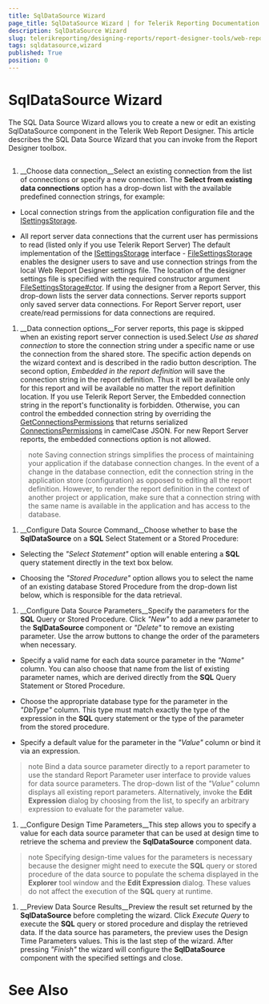```yaml
---
title: SqlDataSource Wizard
page_title: SqlDataSource Wizard | for Telerik Reporting Documentation
description: SqlDataSource Wizard
slug: telerikreporting/designing-reports/report-designer-tools/web-report-designer/tools/sqldatasource-wizard
tags: sqldatasource,wizard
published: True
position: 0
---
```


# SqlDataSource Wizard



The SQL Data Source Wizard allows you to create a new or edit an existing SqlDataSource component in the Telerik Web Report Designer.
        This article describes the SQL Data Source Wizard that you can invoke from the Report Designer toolbox.
      

## 

1. __Choose data connection__Select an existing connection from the list of connections or specify a new connection.
              The __Select from existing data connections__ option has a drop-down list
              with the available predefined connection strings, for example:
            

* Local connection strings from the application configuration file and the
                  [ISettingsStorage](/reporting/api/Telerik.WebReportDesigner.Services.ISettingsStorage).
                

* All report server data connections that the current user has permissions to read (listed only if you use Telerik Report Server)
                The default implementation of the [ISettingsStorage](/reporting/api/Telerik.WebReportDesigner.Services.ISettingsStorage) interface
              - [FileSettingsStorage](/reporting/api/Telerik.WebReportDesigner.Services.FileSettingsStorage)              enables the designer users to save and use connection strings from the local Web Report Designer settings file.
              The location of the designer settings file is specified with the required constructor argument [FileSettingsStorage#ctor](/reporting/api/Telerik.WebReportDesigner.Services#Telerik_WebReportDesigner_Services_FileSettingsStorage#ctor_System_String_).
            If using the designer from a Report Server, this drop-down lists the server data connections.
              Server reports support only saved server data connections.
            For Report Server report, user create/read permissions for data connections are required.
            

1. __Data connection options__For server reports, this page is skipped when an existing report server connection is used.Select *Use as shared connection* to store the connection
              string under a specific name or use the connection from the shared store.
              The specific action depends on the wizard context and is described in the radio button description.
              The second option, *Embedded in the report definition* will save the connection string in the
              report definition. Thus it will be available only for this report and will be available no matter the report definition location.
            If you use Telerik Report Server, the Embedded connection string in the report's functionality is forbidden.
              Otherwise, you can control the embedded connection string by overriding the
              [GetConnectionsPermissions](/reporting/api/Telerik.WebReportDesigner.Services.Controllers.ReportDesignerControllerBase#Telerik_WebReportDesigner_Services_Controllers_ReportDesignerControllerBase_GetConnectionsPermissions)              that returns serialized
              [ConnectionsPermissions](/reporting/api/Telerik.WebReportDesigner.Services.ConnectionsPermissions)              in camelCase JSON.
            For new Report Server reports, the embedded connections option is not allowed.
            

>note Saving connection strings simplifies the process of maintaining your                application if the database connection changes. In the event of a change in the database connection,                edit the connection string in the application store (configuration) as opposed to editing all the report definition.                However, to render the report definition in the context of another                project or application, make sure that a connection string with the same name is available in the                application and has access to the database.              


1. __Configure Data Source Command__Choose whether to base the __SqlDataSource__ on a __SQL__              Select Statement or a Stored Procedure:
            

* Selecting the *"Select Statement"* option will enable entering a __SQL__ query statement directly in the text box below.
                

* Choosing the *"Stored Procedure"* option allows you to select the name of an
                  existing database Stored Procedure from the drop-down list below, which is responsible for the data retrieval.
                

1. __Configure Data Source Parameters__Specify the parameters for the __SQL__ Query or Stored Procedure. Click *"New"* to add a new parameter to the __SqlDataSource__ component or
              *"Delete"* to remove an existing parameter. Use the arrow buttons to change the
              order of the parameters when necessary.
            

* Specify a valid name for each data source parameter in the *"Name"* column.
                  You can also choose that name from the list of existing parameter names, which are derived directly from
                  the __SQL__ Query Statement or Stored Procedure.
                

* Choose the appropriate database type for the parameter in the *"DbType"* column.
                  This type must match exactly the type of the expression in the __SQL__ query statement
                  or the type of the parameter from the stored procedure.
                

* Specify a default value for the parameter in the *"Value"* column or bind it via
                  an expression.
                

>note Bind a data source parameter directly to a report parameter to use the standard                Report Parameter user interface to provide values for data source parameters. The drop-down list                of the  *"Value"*  column displays all existing report parameters.                Alternatively, invoke the  __Edit Expression__  dialog by choosing                 *<Expression>*  from the list, to specify an arbitrary                expression to evaluate for the parameter value.              


1. __Configure Design Time Parameters__This step allows you to specify a value for each data source parameter that can be used at design time to
              retrieve the schema and preview the __SqlDataSource__ component data.
            

>note Specifying design-time values for the parameters is necessary because the designer might need to execute the                 __SQL__  query or stored procedure of the data source to populate the schema                displayed in the  __Explorer__  tool window                and the  __Edit Expression__  dialog.                These values do not affect the execution of the  __SQL__  query at                runtime.              


1. __Preview Data Source Results__Preview the result set returned by the __SqlDataSource__ before completing the
              wizard. Click *Execute Query* to execute the __SQL__ query
              or stored procedure and display the retrieved data.
            If the data source has parameters, the preview uses the Design Time Parameters values.
            This is the last step of the wizard. After pressing *"Finish"* the wizard will
              configure the __SqlDataSource__ component with the specified settings and close.
            

# See Also

